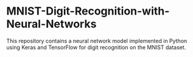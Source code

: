 # MNIST-Digit-Recognition-with-Neural-Networks
 This repository contains a neural network model implemented in Python using Keras and TensorFlow for digit recognition on the MNIST dataset.
